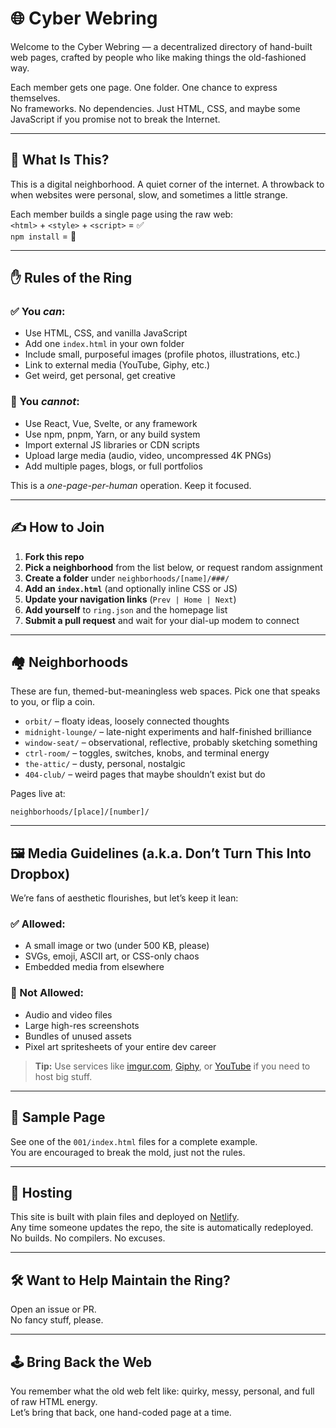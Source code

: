 
# 🌐 Cyber Webring

Welcome to the Cyber Webring — a decentralized directory of hand-built web pages, crafted by people who like making things the old-fashioned way.

Each member gets one page. One folder. One chance to express themselves.  
No frameworks. No dependencies. Just HTML, CSS, and maybe some JavaScript if you promise not to break the Internet.

---

## 🧠 What Is This?

This is a digital neighborhood. A quiet corner of the internet. A throwback to when websites were personal, slow, and sometimes a little strange.

Each member builds a single page using the raw web:  
`<html>` + `<style>` + `<script>` = ✅  
`npm install` = 🚫

---

## ✋ Rules of the Ring

### ✅ You *can*:
- Use HTML, CSS, and vanilla JavaScript
- Add one `index.html` in your own folder
- Include small, purposeful images (profile photos, illustrations, etc.)
- Link to external media (YouTube, Giphy, etc.)
- Get weird, get personal, get creative

### 🚫 You *cannot*:
- Use React, Vue, Svelte, or any framework
- Use npm, pnpm, Yarn, or any build system
- Import external JS libraries or CDN scripts
- Upload large media (audio, video, uncompressed 4K PNGs)
- Add multiple pages, blogs, or full portfolios

This is a *one-page-per-human* operation. Keep it focused.

---

## ✍️ How to Join

1. **Fork this repo**
2. **Pick a neighborhood** from the list below, or request random assignment
3. **Create a folder** under `neighborhoods/[name]/###/`
4. **Add an `index.html`** (and optionally inline CSS or JS)
5. **Update your navigation links** (`Prev | Home | Next`)
6. **Add yourself** to `ring.json` and the homepage list
7. **Submit a pull request** and wait for your dial-up modem to connect

---

## 🏘 Neighborhoods

These are fun, themed-but-meaningless web spaces. Pick one that speaks to you, or flip a coin.

- `orbit/` – floaty ideas, loosely connected thoughts
- `midnight-lounge/` – late-night experiments and half-finished brilliance
- `window-seat/` – observational, reflective, probably sketching something
- `ctrl-room/` – toggles, switches, knobs, and terminal energy
- `the-attic/` – dusty, personal, nostalgic
- `404-club/` – weird pages that maybe shouldn’t exist but do

Pages live at:
```
neighborhoods/[place]/[number]/
```

---

## 🖼 Media Guidelines (a.k.a. Don’t Turn This Into Dropbox)

We’re fans of aesthetic flourishes, but let’s keep it lean:

### ✅ Allowed:
- A small image or two (under 500 KB, please)
- SVGs, emoji, ASCII art, or CSS-only chaos
- Embedded media from elsewhere

### 🚫 Not Allowed:
- Audio and video files
- Large high-res screenshots
- Bundles of unused assets
- Pixel art spritesheets of your entire dev career

> **Tip:** Use services like [imgur.com](https://imgur.com), [Giphy](https://giphy.com), or [YouTube](https://youtube.com) if you need to host big stuff.

---

## 🧪 Sample Page

See one of the `001/index.html` files for a complete example.  
You are encouraged to break the mold, just not the rules.

---

## 🚀 Hosting

This site is built with plain files and deployed on [Netlify](https://netlify.com).  
Any time someone updates the repo, the site is automatically redeployed.  
No builds. No compilers. No excuses.

---

## 🛠 Want to Help Maintain the Ring?

Open an issue or PR.  
No fancy stuff, please.

---

## 🕹 Bring Back the Web

You remember what the old web felt like: quirky, messy, personal, and full of raw HTML energy.  
Let’s bring that back, one hand-coded page at a time.
